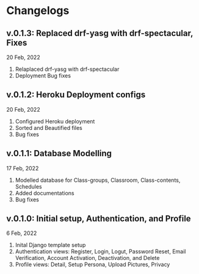 # Changelogs

## v.0.1.3: Replaced drf-yasg with drf-spectacular, Fixes

20 Feb, 2022

1. Relaplaced drf-yasg with drf-spectacular
2. Deployment Bug fixes

## v.0.1.2: Heroku Deployment configs

20 Feb, 2022

1. Configured Heroku deployment
2. Sorted and Beautified files
3. Bug fixes

## v.0.1.1: Database Modelling

17 Feb, 2022

1. Modelled database for Class-groups, Classroom, Class-contents, Schedules
2. Added documentations
3. Bug fixes

## v.0.1.0: Initial setup, Authentication, and Profile

6 Feb, 2022

1. Inital Django template setup
2. Authentication views: Register, Login, Logut, Password Reset, Email Verification, Account Activation, Deactivation, and Delete
3. Profile views: Detail, Setup Persona, Upload Pictures, Privacy
